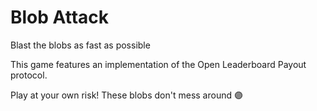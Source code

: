 # Blob Attack
Blast the blobs as fast as possible

This game features an implementation of the Open Leaderboard Payout protocol.

Play at your own risk! These blobs don't mess around 🟣
